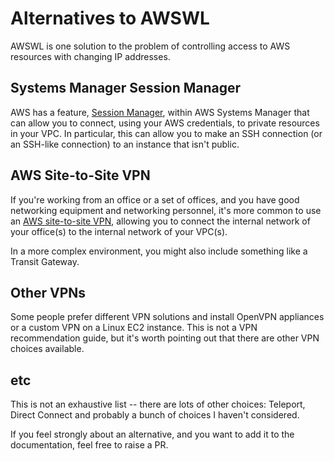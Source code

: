 # Alternatives to AWSWL

AWSWL is one solution to the problem of controlling access to AWS resources with changing IP addresses.

## Systems Manager Session Manager

AWS has a feature, [Session Manager](https://docs.aws.amazon.com/systems-manager/latest/userguide/session-manager.html), within AWS Systems Manager that can allow you to connect, using your AWS credentials, to private resources in your VPC. In particular, this can allow you to make an SSH connection (or an SSH-like connection) to an instance that isn't public.

## AWS Site-to-Site VPN

If you're working from an office or a set of offices, and you have good networking equipment and networking personnel, it's more common to use an [AWS site-to-site VPN](https://docs.aws.amazon.com/vpn/index.html), allowing you to connect the internal network of your office(s) to the internal network of your VPC(s).

In a more complex environment, you might also include something like a Transit Gateway.

## Other VPNs

Some people prefer different VPN solutions and install OpenVPN appliances or a custom VPN on a Linux EC2 instance. This is not a VPN recommendation guide, but it's worth pointing out that there are other VPN choices available.

## etc

This is not an exhaustive list -- there are lots of other choices: Teleport, Direct Connect and probably a bunch of choices I haven't considered.

If you feel strongly about an alternative, and you want to add it to the documentation, feel free to raise a PR.
